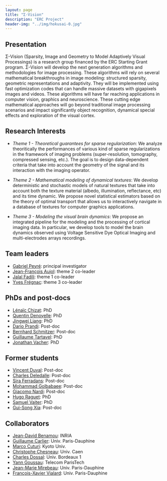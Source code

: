 ```yaml
---
layout: page
title: "Σ-Vision"
description: "ERC Project"
header-img: "../img/hokusai-0.jpg"
---
```



Presentation
-------------------
Σ-Vision (Sparsity, Image and Geometry to Model Adaptively Visual Processings) is a research group financed by the ERC Starting Grant program. Σ-Vision will develop the next generation algorithms and methodologies for image processing. These algorithms will rely on several mathematical breakthroughs in image modeling: structured sparsity, geometric representations and adaptivity. They will be implemented using fast optimization codes that can handle massive datasets with gigapixels images and videos. These algorithms will have far reaching applications in computer vision, graphics and neuroscience. These cutting edge mathematical approaches will go beyond traditional image processing scenarios and impact significantly object recognition, dynamical special effects and exploration of the visual cortex.

Research Interests
-------------------

* _Theme 1 - Theoretical guarantees for sparse regularization_: We analyze theoritically the performances of various kind of sparse regularizations in the framework of imaging problems (super-resolution, tomography, compressed sensing, etc.). The goal is to design data-dependent criteria that take into account the geometry of the signal and its interaction with the imaging operator.

* _Theme 2 - Mathematical modeling of dynamical textures_: We develop deterministic and stochastic models of natural textures that take into account both the texture material (albedo, illumination, reflectance, etc) and its time dynamic. We propose novel statistical estimators based on the theory of optimal transport that allows us to interactively navigate in a database of textures for computer graphics applications.

* _Theme 3 - Modeling the visual brain dynamics_: We propose an integrated pipeline for the modeling and the processing of cortical imaging data. In particular, we develop tools to model the brain dynamics observed using Voltage Sensitive Dye Optical Imaging and multi-electrodes arrays recordings.


Team leaders
-------------------

* [Gabriel Peyré](http://www.ceremade.dauphine.fr/~peyre/): principal investigator
* [Jean-François Aujol](http://www.math.u-bordeaux1.fr/~jaujol/): theme 2 co-leader
* [Jalal Fadili](http://www.greyc.ensicaen.fr/~jfadili/): theme 1 co-leader
* [Yves Frégnac](http://www.unic.cnrs-gif.fr/people/Yves_Fr%C3%A9gnac/): theme 3 co-leader

PhDs and post-docs
-------------------

* [Lénaïc Chizat](https://www.ceremade.dauphine.fr/~chizat/): PhD
* [Quentin Denoyelle](https://www.ceremade.dauphine.fr/~denoyelle/): PhD
* [Jingwei Liang](https://www.greyc.fr/user/400): PhD
* [Dario Prandi](http://darioprandi.com/): Post-doc
* [Bernhard Schmitzer](https://www.ceremade.dauphine.fr/~schmitzer/): Post-doc
* [Guillaume Tartavel](http://perso.telecom-paristech.fr/~tartavel/): PhD
* [Jonathan Vacher](https://www.ceremade.dauphine.fr/~vacher/): PhD

Former students
-------------------

* [Vincent Duval](https://www.ceremade.dauphine.fr/~vduval/): Post-doc
* [Charles Deledalle](http://www.ceremade.dauphine.fr/~deledall/): Post-doc
* [Sira Ferradans](http://www.gpi.upf.edu/static/sira/Sira_Ferradans/Me.html): Post-doc
* [Mohammad Golbabaee](http://people.epfl.ch/mohammad.golbabaei/): Post-doc
* [Giacomo Nardi](http://www.ceremade.dauphine.fr/~nardi/): Post-doc
* [Hugo Raguet](http://www.ceremade.dauphine.fr/~raguet/): PhD
* [Samuel Vaiter](http://www.ceremade.dauphine.fr/~vaiter/): PhD
* [Gui-Song Xia](http://perso.telecom-paristech.fr/~xia/): Post-doc

Collaborators
-------------------

* [Jean-David Benamou](https://who.rocq.inria.fr/Jean-David.Benamou/): INRIA
* [Guillaume Carlier](https://www.ceremade.dauphine.fr/~carlier/): Univ. Paris-Dauphine
* [Marco Cuturi](http://www.iip.ist.i.kyoto-u.ac.jp/member/cuturi/): Kyoto Univ.
* [Christophe Chesneau](http://www.math.unicaen.fr/~chesneau/): Univ. Caen
* [Charles Dossal](http://www.math.u-bordeaux.fr/~dossal/): Univ. Bordeaux 1
* [Yann Goussau](http://perso.telecom-paristech.fr/~gousseau/): Telecom ParisTech
* [Jean-Marie Mirebeau](https://www.ceremade.dauphine.fr/~mirebeau/Page_de_Jean-Marie_Mirebeau/Main_page.html): Univ. Paris-Dauphine
* [François-Xavier Vialard](https://www.ceremade.dauphine.fr/~vialard/): Univ. Paris-Dauphine
